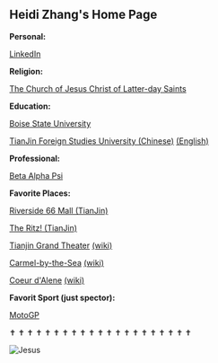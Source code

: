 ## Heidi Zhang's Home Page

**Personal:**

[LinkedIn](https://www.linkedin.com/in/heidi-zhang-55b27722a/)


**Religion:**

[The Church of Jesus Christ of Latter-day Saints](https://www.churchofjesuschrist.org)


**Education:**

[Boise State University](https://www.boisestate.edu)

[TianJin Foreign Studies University (Chinese)](http://www.tjfsu.edu.cn)
[(English)](http://www.tjfsu.edu.cn/bindex)


**Professional:**

[Beta Alpha Psi](https://www.boisestate.edu/cobe-betaalphapsi/officers-and-contact-information/)


**Favorite Places:**

[Riverside 66 Mall (TianJin)](https://www.kpf.com/projects/riverside-66)

[The Ritz! (TianJin)](https://www.ritzcarlton.com/en/hotels/china/tianjin)

[Tianjin Grand Theater](https://www.sbp.de/en/project/tianjin-grand-theater)
[(wiki)](https://en.wikipedia.org/wiki/Tianjin_Grand_Theatre)

[Carmel-by-the-Sea](https://www.carmelcalifornia.com)
[(wiki)](https://en.wikipedia.org/wiki/Carmel-by-the-Sea,_California)

[Coeur d'Alene](https://coeurdalene.org)
[(wiki)](https://en.wikipedia.org/wiki/Coeur_d%27Alene,_Idaho)


**Favorit Sport (just spector):**

[MotoGP](https://www.motogp.com)



✝️ ✝️ ✝️ ✝️ ✝️ ✝️ ✝️ ✝️ ✝️ ✝️ ✝️ ✝️ ✝️ ✝️ ✝️ ✝️ ✝️ ✝️ ✝️ ✝️ ✝️ 



![Jesus](https://www.churchofjesuschrist.org/bc/content/ldsorg/church/news/2020/05/19/580_1200x675size-English.jpg)


